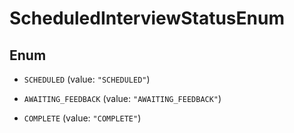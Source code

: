 

# ScheduledInterviewStatusEnum

## Enum


* `SCHEDULED` (value: `"SCHEDULED"`)

* `AWAITING_FEEDBACK` (value: `"AWAITING_FEEDBACK"`)

* `COMPLETE` (value: `"COMPLETE"`)



